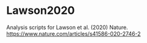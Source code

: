 # Lawson2020

Analysis scripts for Lawson et al. (2020) Nature. 
https://www.nature.com/articles/s41586-020-2746-2 
